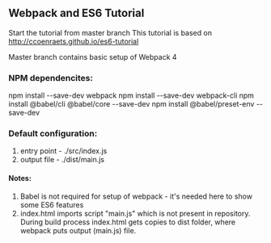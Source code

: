 ## Webpack and ES6 Tutorial
Start the tutorial from master branch
This tutorial is based on http://ccoenraets.github.io/es6-tutorial

Master branch contains basic setup of Webpack 4

### NPM dependencites:
npm install --save-dev webpack
npm install --save-dev webpack-cli
npm install @babel/cli @babel/core --save-dev
npm install @babel/preset-env --save-dev

### Default configuration:
1) entry point - ./src/index.js
2) output file - ./dist/main.js

#### Notes:
1) Babel is not required for setup of webpack - it's needed here to show some ES6 features
2) index.html imports script "main.js" which is not present in repository. During build process index.html gets copies to dist folder, where webpack puts output (main.js) file.